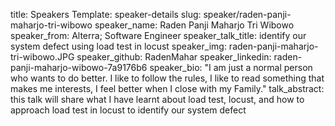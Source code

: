 title: Speakers
Template: speaker-details
slug: speaker/raden-panji-maharjo-tri-wibowo
speaker_name: Raden Panji Maharjo Tri Wibowo
speaker_from: Alterra; Software Engineer
speaker_talk_title: identify our system defect using load test in locust
speaker_img: raden-panji-maharjo-tri-wibowo.JPG
speaker_github: RadenMahar
speaker_linkedin: raden-panji-maharjo-wibowo-7a9176b6
speaker_bio: "I am just a normal person who wants to do better. I like to follow the rules, I like to read something that makes me interests, I feel better when I close with my Family."
talk_abstract: this talk will share what I have learnt about load test, locust, and how to approach load test in locust to identify our system defect
